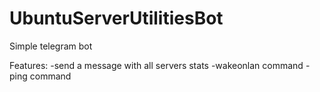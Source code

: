 # UbuntuServerUtilitiesBot
 
Simple telegram bot

Features:
-send a message with all servers stats
-wakeonlan command
-ping command